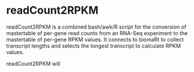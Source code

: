 # readCount2RPKM


readCount2RPKM is a combined bash/awk/R script for the conversion of mastertable of per-gene read counts from an RNA-Seq experiment to the mastertable of per-gene RPKM values. It connects to biomaRt to collect transcript lengths and selects the longest transcript to calculate RPKM values.

readCount2RPKM will 
